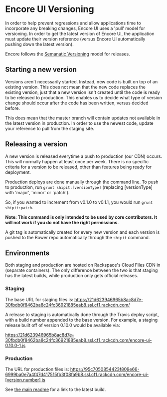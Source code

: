 # Encore UI Versioning

In order to help prevent regressions and allow applications time to incorporate any breaking changes, Encore UI uses a 'pull' model for versioning. In order to get the latest version of Encore UI, the application must update their version reference (versus Encore UI automatically pushing down the latest version).

Encore follows the [Semanatic Versioning](http://semver.org/) model for releases.

## Starting a new version

Versions aren't necessarily started. Instead, new code is built on top of an existing version. This does not mean that the new code replaces the existing version, just that a new version isn't created until the code is ready to be released to production. This enables us to decide what type of version change should occur after the code has been written, versus decided before.

This does mean that the master branch will contain updates not available in the latest version in production. In order to use the newest code, update your reference to pull from the staging site.

## Releasing a version

A new version is released everytime a push to production (our CDN) occurs. This will normally happen at least once per week. There is no specific criteria for a version to be released, other than features being ready for deployment.

Production deploys are done manually through the command line. To push to production, run `grunt shipit:[versionType]` (replacing [versionType] with 'major', 'minor' or 'patch').

So, if you wanted to increment from v0.1.0 to v0.1.1, you would run `grunt shipit:patch`.

**Note: This command is only intended to be used by core contributors. It will not work if you do not have the right permissions.**

A git tag is automatically created for every new version and each version is pushed to the Bower repo automatically through the `shipit` command.

## Environments

Both staging and production are hosted on Rackspace's Cloud Files CDN in (separate containers). The only difference between the two is that staging has the latest builds, while production only gets official releases.

### Staging

The base URL for staging files is:
https://21d623946965b8ac8d7e-30fbdb0f8462ba8c24fc36921885eab8.ssl.cf1.rackcdn.com/

A release to staging is automatically done through the Travis deploy script, with a build number appended to the base version. For example, a staging release built off of version 0.10.0 would be available via:

https://21d623946965b8ac8d7e-30fbdb0f8462ba8c24fc36921885eab8.ssl.cf1.rackcdn.com/encore-ui-0.10.0-1.js

### Production

The URL for production files is:
https://95c7050854423f809e66-6999ba0e7a4f47d417515fb3f08fa9b8.ssl.cf1.rackcdn.com/encore-ui-[version.number].js

See [the main readme](../README.md) for a link to the latest build.